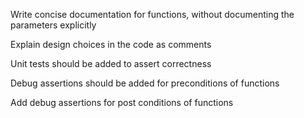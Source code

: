 Write concise documentation for functions, without documenting the parameters explicitly

Explain design choices in the code as comments

Unit tests should be added to assert correctness

Debug assertions should be added for preconditions of functions

Add debug assertions for post conditions of functions